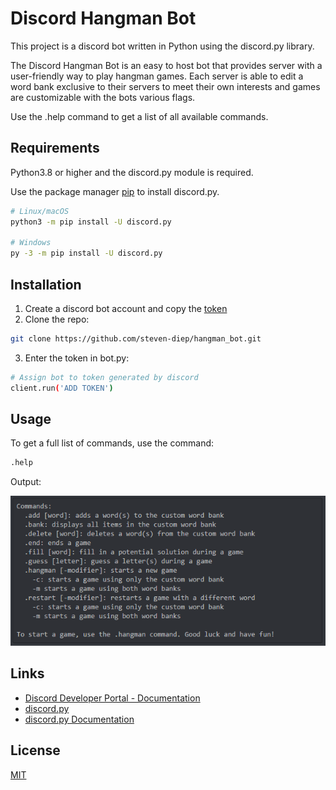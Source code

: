 # Discord Hangman Bot

This project is a discord bot written in Python using the discord.py library. 

The Discord Hangman Bot is an easy to host bot that provides server with a user-friendly way to play hangman games. Each server is able to edit a word bank exclusive to their servers to meet their own interests and games are customizable with the bots various flags.

Use the .help command to get a list of all available commands.

## Requirements

Python3.8 or higher and the discord.py module is required.

Use the package manager [pip](https://pip.pypa.io/en/stable/) to install discord.py.

```bash
# Linux/macOS
python3 -m pip install -U discord.py

# Windows
py -3 -m pip install -U discord.py
```

## Installation
1. Create a discord bot account and copy the [token](https://discordpy.readthedocs.io/en/stable/discord.html)
2. Clone the repo:

```bash
git clone https://github.com/steven-diep/hangman_bot.git
```

3. Enter the token in bot.py:

```bash
# Assign bot to token generated by discord
client.run('ADD TOKEN')
```

## Usage

To get a full list of commands, use the command:

```bash
.help
```

Output:

![List of Commands](commands.PNG)


## Links

* [Discord Developer Portal - Documentation](https://discord.com/developers/docs/intro)
* [discord.py](https://pypi.org/project/discord.py/)
* [discord.py Documentation](https://discordpy.readthedocs.io/en/latest/)



## License
[MIT](https://choosealicense.com/licenses/mit/)
